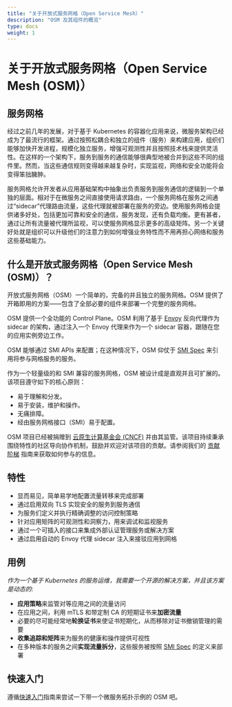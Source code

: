 ```yaml
---
title: "关于开放式服务网格（Open Service Mesh）"
description: "OSM 及其组件的概览"
type: docs
weight: 1
---
```


# 关于开放式服务网格（Open Service Mesh (OSM)）

## 服务网格

经过之前几年的发展，对于基于 Kubernetes 的容器化应用来说，微服务架构已经成为了最流行的框架。通过按照松耦合和独立的组件（服务）来构建应用，组织们能够加快开发进程，规模化独立服务，增强可观测性并且按照技术栈来提供灵活性。在这样的一个架构下，服务到服务的通信能够很典型地被合并到这些不同的组件里。然而，当这些通信规则变得越来越复杂时，实现监视，网络和安全功能将会变得笨拙臃肿。

服务网格允许开发者从应用基础架构中抽象出负责服务到服务通信的逻辑到一个单独的层面。相对于在微服务之间直接使用请求路由，一个服务网格在服务之间通过“sidecar”代理路由流量，这些代理就被部署在服务的旁边。使用服务网格会提供诸多好处，包括更加可靠和安全的通信，服务发现，还有负载均衡。更有甚者，通过让所有流量被代理所监视，可以使服务网格显示更多的高级矩阵。另一个关键好处就是组织可以升级他们的注意力到如何增强业务特性而不用再担心网络和服务这些基础能力。

## 什么是开放式服务网格（Open Service Mesh (OSM)）？

开放式服务网格（OSM）一个简单的，完备的并且独立的服务网格。OSM 提供了开箱即用的方案——包含了全部必要的组件来部署一个完整的服务网格。

OSM 提供一个全功能的 Control Plane。OSM 利用了基于 [Envoy](https://www.envoyproxy.io/) 反向代理作为 sidecar 的架构，通过注入一个 Envoy 代理来作为一个 sidecar 容器，跟随在您的应用实例旁边工作。

OSM 能够通过 SMI APIs 来配置；在这种情况下，OSM 仰仗于 [SMI Spec](https://smi-spec.io/) 来引用将参与网格服务的服务。

作为一个轻量级的和 SMI 兼容的服务网格，OSM 被设计成是直观并且可扩展的。该项目遵守如下的核心原则：
* 易于理解和分发。
* 易于安装，维护和操作。
* 无痛排障。
* 经由服务网格接口（SMI）易于配置。

OSM 项目已经被捐赠到 [云原生计算基金会 (CNCF)](https://www.cncf.io/) 并由其监管。该项目持续秉承围绕特性的社区导向协作机制，鼓励并欢迎对该项目的贡献。请参阅我们的 [贡献阶梯](https://github.com/openservicemesh/osm/blob/main/CONTRIBUTOR_LADDER.md) 指南来获取如何参与的信息。

## 特性
* 显而易见，简单易学地配置流量转移来完成部署
* 通过启用双向 TLS 实现安全的服务到服务通信
* 为服务们定义并执行精确调整的访问控制策略
* 针对应用矩阵的可观测性和洞察力，用来调试和监视服务
* 通过一个可插入的接口来集成外部认证管理服务或解决方案
* 通过启用自动的 Envoy 代理 sidecar 注入来接驳应用到网格

## 用例

_作为一个基于 Kubernetes 的服务运维，我需要一个开源的解决方案，并且该方案是动态的_:

- **应用策略**来监管对等应用之间的流量访问
- 在应用之间，利用 mTLS 和带定制 CA 的短期证书来**加密流量**
- 必要的尽可能经常地**轮换证书**来使证书短期化，从而移除对证书撤销管理的需要
- **收集追踪和矩阵**来为服务的健康和操作提供可视性
- 在多种版本的服务之间**实现流量拆分**，这些服务被按照 [SMI Spec](https://smi-spec.io/) 的定义来部署

## 快速入门

遵循[快速入门](/docs/getting_started)指南来尝试一下带一个微服务拓扑示例的 OSM 吧。
